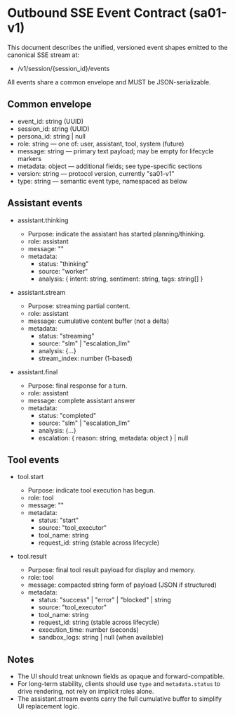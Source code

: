 # Outbound SSE Event Contract (sa01-v1)

This document describes the unified, versioned event shapes emitted to the canonical SSE stream at:

- /v1/session/{session_id}/events

All events share a common envelope and MUST be JSON-serializable.

## Common envelope

- event_id: string (UUID)
- session_id: string (UUID)
- persona_id: string | null
- role: string — one of: user, assistant, tool, system (future)
- message: string — primary text payload; may be empty for lifecycle markers
- metadata: object — additional fields; see type-specific sections
- version: string — protocol version, currently "sa01-v1"
- type: string — semantic event type, namespaced as below

## Assistant events

- assistant.thinking
  - Purpose: indicate the assistant has started planning/thinking.
  - role: assistant
  - message: ""
  - metadata:
    - status: "thinking"
    - source: "worker"
    - analysis: { intent: string, sentiment: string, tags: string[] }

- assistant.stream
  - Purpose: streaming partial content.
  - role: assistant
  - message: cumulative content buffer (not a delta)
  - metadata:
    - status: "streaming"
    - source: "slm" | "escalation_llm"
    - analysis: {...}
    - stream_index: number (1-based)

- assistant.final
  - Purpose: final response for a turn.
  - role: assistant
  - message: complete assistant answer
  - metadata:
    - status: "completed"
    - source: "slm" | "escalation_llm"
    - analysis: {...}
    - escalation: { reason: string, metadata: object } | null

## Tool events

- tool.start
  - Purpose: indicate tool execution has begun.
  - role: tool
  - message: ""
  - metadata:
    - status: "start"
    - source: "tool_executor"
    - tool_name: string
    - request_id: string (stable across lifecycle)

- tool.result
  - Purpose: final tool result payload for display and memory.
  - role: tool
  - message: compacted string form of payload (JSON if structured)
  - metadata:
    - status: "success" | "error" | "blocked" | string
    - source: "tool_executor"
    - tool_name: string
    - request_id: string (stable across lifecycle)
    - execution_time: number (seconds)
    - sandbox_logs: string | null (when available)

## Notes

- The UI should treat unknown fields as opaque and forward-compatible.
- For long-term stability, clients should use `type` and `metadata.status` to drive rendering, not rely on implicit roles alone.
- The assistant.stream events carry the full cumulative buffer to simplify UI replacement logic.
